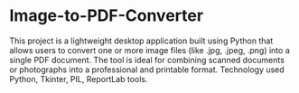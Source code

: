 # Image-to-PDF-Converter

This project is a lightweight desktop application built using Python that allows users to convert one or
more image files (like .jpg, .jpeg, .png) into a single PDF document. The tool is ideal for combining
scanned documents or photographs into a professional and printable format. Technology used Python,
Tkinter, PIL, ReportLab tools.
